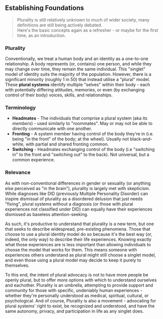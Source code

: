 ## Establishing Foundations

> Plurality is still relatively unknown to much of wider society, many definitions are still being actively debated.<br/>
> Here's the basic concepts again as a refresher - or maybe for the first time, as an introduction.

### Plurality

Conventionally, we treat a human body and an identity as a one-to-one relationship. 
A body represents (or, contains) one person, and while they may change over time, they remain the same individual. 
This "singlet" model of identity suits the majority of the population. 
However, there is a significant minority (roughly 1 in 50) that instead utilise a "plural" model.
These **plural systems** identify multiple "selves" within their body - each with potentially differing attitudes, memories, or even (by exchanging control of their body) voices, skills, and relationships.

### Terminology

- **Headmates** - The individuals that comprise a plural system (aka its *members*) - used similarly to "roommates". May or may not be able to directly communicate with one another.
- **Fronting** - A system member having control of the body they're in (i.e. being "in the front" of the body; at the wheel). Usually not black-and-white, with partial and shared fronting common.
- **Switching** - Headmates exchanging control of the body (i.e "switching in" to the front and "switching out" to the back). Not universal, but a common experience.

### Relevance

As with non-conventional differences in gender or sexuality (or anything else perceived as "in the brain"), plurality is largely met with skepticism.
While diagnoses like DID (previously Multiple Personality Disorder) can inspire dismissal of plurality as a disordered delusion that just needs "fixing", plural systems without a diagnosis (or those with plural experiences not classified under DID) can equally have their experiences dismissed as baseless attention-seeking.

As such, it's productive to understand that plurality is a new term, but one that seeks to describe widespread, pre-existing phenomena.
Those that choose to use a plural identity model do so because it's the best way (or, indeed, the only way) to describe their life experiences.
Knowing exactly what those experiences are is less important than allowing individuals to choose the model that works for them.
This means someone with experiences others understand as plural might still choose a singlet model, and even those using a plural model may decide to keep it purely to themselves. 

To this end, the intent of plural advocacy is not to have more people be openly plural, but to offer more options with which to understand ourselves and eachother. Plurality is an umbrella, attempting to provide support and community for those with specific, undeniably human experiences - whether they're personally understood as medical, spiritual, cultural, or psychological. And of course, Plurality is also a movement - advocating for plural systems' right to exist, be recognized and understood, and have the same autonomy, privacy, and participation in life as any singlet does.
